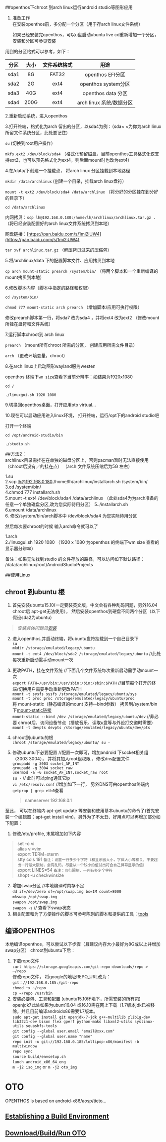 ##openthos下chroot 到arch linux运行android studio等图形应用

1. 准备工作  
    在安装openthos前，多分配一个分区（用于存arch linux文件系统）

    如果已经安装完openthos，可以u盘启动ubuntu live cd重新增加一个分区，安装和分区可参见[安装](https://github.com/openthos/community-analysis/wiki/%E5%AE%89%E8%A3%85)
    
用到的分区格式可以参考，如下：

|分区   |大小   |文件系统格式|用途|
|----|:----:|:-----:|:----:|
|sda1| 8G   | FAT32 |openthos EFI分区|
|sda2|2G|ext4|openthos system分区|
|sda3|40G|ext4|openthos data 分区|
|sda4|200G|ext4|arch linux 系统/数据分区|

  2.重新启动系统，进入openthos

  3.打开终端，格式化为arch 留出的分区，以sda4为例：（sda× ×为你为arch linux所留文件系统分区，此处要记住）

  `su` (切换到root用户操作）
  
  `mkfs.ext2 /dev/block/sda4` （格式化预留磁盘，目前openthos工具格式化仅支持ext2，也可以预先格式化为ext4，则后面mount时也改为ext4）

  4.在/data/下创建一个挂载点， 将arch linux 分区挂载到本地路径  
  
  `mkdir /data/archlinux` (创建一个目录，挂载arch linux盘符）

  `mount -t ext2 /dev/block/sda4 /data/archlinux` （将分好的分区挂在到分好的目录下）

  `cd /data/archlinux`
  
  内网拷贝：`scp lh@192.168.0.180:/home/lh/archlinux/archlinux.tar.gz .` （将已经安装配置好的arch linux文件系统拷贝到本地）
  
  网盘链接：[https://pan.baidu.com/s/1mi2iUW4](https://pan.baidu.com/s/1mi2iUW4)
  
  `tar xvf archlinux.tar.gz` （解压拷贝过来的压缩包）
  
  5.将/archlinux/data 下的配置脚本文件、应用拷贝到本地
  
  `cp arch mount-static prearch /system/bin/` （将两个脚本和一个重新编译的mount拷贝到本地）
  
  6.修改脚本内容（脚本中指定的路径和权限）
  
  `cd /system/bin/`
  
  `chmod 777 mount-static arch prearch` （增加脚本/应用可执行权限）
  
   修改prearch脚本第一行，将sda7 改为sda4 ，并将ext4 改为ext2 （修改mount 所挂在盘符和文件系统）
  
  7.运行脚本chroot到 arch linux
  
  `prearch` （mount所有chroot 所需的分区， 创建应用所需文件目录）
  
  `arch` （更改环境变量，chroot）
  
  8.在arch linux上启动图形wayland服务westen
  
  openthos 终端下`wm size`查看下当前分辨率：如结果为1920x1080

  `cd /`
  
  `./linuxgui.sh 1920 1080`

  9.切换回openthos桌面，打开应用oto virtual...
  
  10.现在可以启动应用进入linux环境， 打开终端，运行/opt下的android studio吧

  打开一个终端

  `cd /opt/android-studio/bin`

  `./studio.sh`

##方法2：  
archlinux目录需挂在在单独的磁盘分区上，否则pacman暂时无法直接使用（chroot后没有／的挂在点）
（arch 文件系统压缩后为5G 左右）

1.su  
2.scp lh@192.168.0.180:/home/lh/archlinux/installarch.sh /system/bin/  
3.cd /system/bin/   
4.chmod 777 installarch.sh  
5.mount -t ext4 /dev/block/sda4 /data/archlinux （此处sda4为为arch准备的任意一个单独磁盘分区,改为您实际待用分区）
5../installarch.sh   
6.umount /data/archlinux   
6. 修改/system/bin/arch脚本中 /dev/block/sda4 为您实际待用分区


然后每次要chroot的时候 输入arch命令就可以了

1.arch  
2./linuxgui.sh 1920 1080  （1920 x 1080 为openthos 的终端下wm size 查看的显示器分辨率） 

备注：如果无法找到studio 的文件存放的路径，可以访问如下默认路径：
/data/archlinux/root/AndroidStudioProjects  

##使用Linux  
## chroot 到ubuntu 根

 1. 首先安装ubuntu15.10(一定要装英文版，中文会有各种乱码问题，另外16.04 chroot后 apt-get无法使用）， 然后安装openthos到硬盘不同两个分区（以下假设sda2为ubuntu）
   > _安装具体问题见[安装](/home/gordon/data/iso/tmp)_

 2. 进入openthos,并启动终端，将ubuntu盘符挂载到一个自己目录下  
    `su`  
    `mkdir /storage/emulated/legacy/ubuntu`  
    `mount -t ext4 /dev/block/sda2 /storage/emulated/legacy/ubuntu` //此处每次重新启动需手动mount一次  

 3. 更改PATH，挂在文件系统  //下面几个文件系统每次重新启动需手动mount一次  
     `export PATH=/usr/bin:/usr/sbin:/bin:/sbin:$PATH` //目前每个打开的终端/切换用户需要手动重新更改PATH  
     `mount -t sysfs sysfs /storage/emulated/legacy/ubuntu/sys`  
     `mount -t proc proc /storage/emulated/legacy/ubuntu/proc`   
     将 mount-static（静态编译的mount 支持--bind参数） 拷贝到/system/bin 下[mount-static链接](https://github.com/openthos/community-analysis/tree/master/tools)  
     `mount-static --bind /dev /storage/emulated/legacy/ubuntu/dev`  //非必要 chroot后，访问设备节点（播放音乐、读取u盘等与外设打交道时需要）  
     `mount -t devpts devpts /storage/emulated/legacy/ubuntu/dev/pts`    
 4. chroot到ubuntu的根  
     `chroot /storage/emulated/legacy/ubuntu/ su -`  

 5. 修改ubuntu下必要配置 //配置一次即可，增加android 下socket相关组（3003 3004）， 并将其加入root组权限  ，修改dns配置文件  
     `groupadd -g 3003 socket_AF_INT`  
     `groupadd -g 3004 socket_raw`  
     `usermod -a -G socket_AF_INT,socket_raw root`  
     `su -`&#160;// 此时可以ping通其它ip  
     `vi /etc/resolv.conf` //增加如下一行， 另外DNS可由openthos终端内 `getprop | grep eth0`查看
    > nameserver 192.168.0.1  

至此， 可以在终端内 apt-get update 等安装和使用基本ubuntu的命令了(首先安装一个编辑器：apt-get install vim)，另外为了不太丑、好用点可以再增加部分如下配置：  
1. 修改/etc/profile, 末尾增加如下内容
> set -o vi  
> alias vi=vim  
> export TERM=xterm  
> stty cols 191     `备注：设置一行多少个字符（和显示器大小，字体大小等相关，不要超出一行最大限制，会有乱码，尽量从一个较小的值试出符合自己屏幕显示的值）`  
> export LINES=54    `备注：同行限制，一列有多少个字符`  
> shopt -u checkwinsize


2. 增加swap分区 //本地编译时内存不足  
      `dd if=/dev/zero of=/opt/swap.img bs=1M count=8000`  
      `mkswap /opt/swap.img`  
      `swapon /opt/swap.img`  
      `swapon -s` // 查看下swap状态
3. 相关配置和为了方便操作的脚本可参考陈刚的脚本和提供的工具：[tools](https://github.com/openthos/community-analysis/tree/master/tools)  

## 编译OPENTHOS
本地编译openthos，可以尝试以下步骤（且建议内存大小最好为8G或以上并增加swap分区）
chroot到ubuntu下后：  
1. 下载repo文件  
    `curl https://storage.googleapis.com/git-repo-downloads/repo > ~/repo`  
    修改repo文件， 将google的地址REPO_URL改为：`git：//192.168.0.185:/git-repo`  
    `chmod +x ~/repo`  
    `cp ~/repo /usr/bin`  
2. 安装必要包、工具和配置 (ubuntu15.10环境下，所需安装的所有包)  
    openjdk7此处如果为ubunt16.04 或16.10需在网上下载（1.7版本jdk已被移除，并且目前编译androidx86需要1.7版本。  
    `sudo apt-get install git openjdk-7-jdk g++-multilib zlib1g-dev lib32z1-dev bison flex gperf python-mako libxml2-utils syslinux-utils squashfs-tools`  
    `git config --global user.email "email@xxx.com" `   
    `git config --global user.name "name" `   
    `repo init -u git://192.168.0.185/lollipop-x86/manifest -b multiwindow`   
    `repo sync`  
    `source build/envsetup.sh`  
    `lunch android_x86_64_eng`  
    `m -j2 iso_img`  or `m -j2 oto_img`   

# OTO
OPENTHOS is based on android-x86/aosp/tieto...

## [Establishing a Build Environment](http://source.android.com/source/initializing.html)

## [Download/Build/Run OTO](https://github.com/openthos/openthos/wiki/Download_Build_Run_OTO)
```
